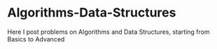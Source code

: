 # Algorithms-Data-Structures

Here I post problems on Algorithms and Data Structures, starting from Basics to Advanced
